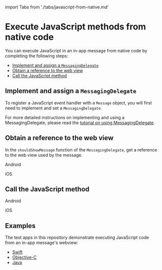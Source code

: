 import Tabs from './tabs/javascript-from-native.md'

# Execute JavaScript methods from native code

You can execute JavaScript in an in-app message from native code by completing the following steps:

* [Implement and assign a `MessagingDelegate`](#implement-and-assign-a-messagingdelegate)
* [Obtain a reference to the web view](#obtain-a-reference-to-the-web-view)
* [Call the JavaScript method](#call-the-javascript-method)

## Implement and assign a `MessagingDelegate`

To register a JavaScript event handler with a `Message` object, you will first need to implement and set a `MessagingDelegate`.

For more detailed instructions on implementing and using a MessagingDelegate, please read the [tutorial on using MessagingDelegate](./messaging-delegate.md).

## Obtain a reference to the web view

In the `shouldShowMessage` function of the `MessagingDelegate`, get a reference to the web view used by the message.

<TabsBlock orientation="horizontal" slots="heading, content" repeat="2"/>

Android

<Tabs query="platform=android&task=obtain"/>

iOS

<Tabs query="platform=ios&task=obtain"/>

## Call the JavaScript method

<TabsBlock orientation="horizontal" slots="heading, content" repeat="2"/>

Android

<Tabs query="platform=android&task=call"/>

iOS

<Tabs query="platform=ios&task=call"/>

## Examples

The test apps in this repository demonstrate executing JavaScript code from an in-app message's webview:

* [Swift](https://github.com/adobe/aepsdk-messaging-ios/tree/main/TestApps/MessagingDemoApp)
* [Objective-C](https://github.com/adobe/aepsdk-messaging-ios/tree/main/TestApps/MessagingDemoAppObjC)
* [Java](https://github.com/adobe/aepsdk-messaging-android/tree/main/code/app)
